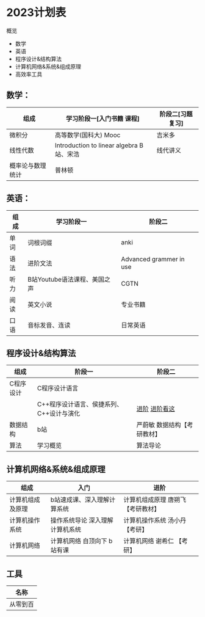 # 2023计划表

概览
* 数学
* 英语
* 程序设计&结构算法
* 计算机网络&系统&组成原理
* 高效率工具

## 数学：
|      组成       |         学习阶段一[入门书籍  课程]         | 阶段二[习题复习] |
| --------------- | ---------------------------------------- | --------------- |
| 微积分           | 高等数学(国科大)   Mooc                   | 吉米多           |
| 线性代数         | Introduction to linear algebra B站、宋浩 | 线代讲义         |
| 概率论与数理统计 | 普林顿                                   |                 |

## 英语：
| 组成 |          学习阶段一          |          阶段二          |
| ---- | --------------------------- | ----------------------- |
| 单词 | 词根词缀                    | anki                    |
| 语法 | 进阶文法                    | Advanced grammer in use |
| 听力 | B站Youtube语法课程、美国之声 | CGTN                    |
| 阅读 | 英文小说                    | 专业书籍                 |
| 口语 | 音标发音、连读               | 日常英语                 |

## 程序设计&结构算法
|   组成    |                 阶段一                 |                                           阶段二                                           |
| --------- | ------------------------------------- | ----------------------------------------------------------------------------------------- |
| C程序设计 | C程序设计语言                          |                                                                                           |
|           | C++程序设计语言、侯捷系列、C++设计与演化 | [进阶](https://pymlovelyq.github.io/)  [进阶看这](https://www.zhihu.com/question/19846162) |
| 数据结构  | b站                                    | 严蔚敏 数据结构【考研教材】                                                                  |
| 算法      | 学习概览                               | 算法导论                                                                                   |

## 计算机网络&系统&组成原理
|      组成       |             入门              |               进阶               |
| --------------- | ----------------------------- | -------------------------------- |
| 计算机组成及原理 | b站速成课、深入理解计算系统     | 计算机组成原理 唐朔飞 【考研教材】 |
| 计算机操作系统   | 操作系统导论 深入理解计算机系统 | 计算机操作系统 汤小丹 【考研】     |
| 计算机网络       | 计算机网络 自顶向下  b站有课    | 计算机网络 谢希仁  【考研】        |


## 工具
|   名称   |
| -------- |
| 从零到百 |